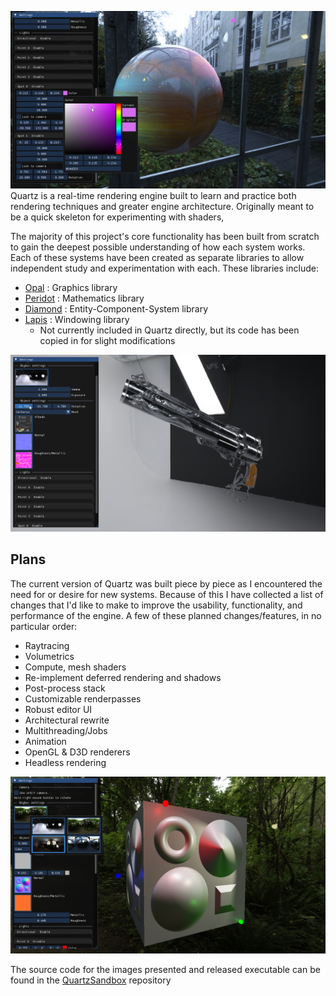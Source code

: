![](images/CoveredSphere.png)
Quartz is a real-time rendering engine built to learn and practice both rendering techniques and greater engine architecture.
Originally meant to be a quick skeleton for experimenting with shaders, 

The majority of this project's core functionality has been built from scratch to gain the deepest possible understanding of how each system works. Each of these systems have been created as separate libraries to allow independent study and experimentation with each. These libraries include:
- [Opal](https://github.com/ReidYeager/Opal) : Graphics library
- [Peridot](https://github.com/ReidYeager/Peridot) : Mathematics library
- [Diamond](https://github.com/ReidYeager/Diamond) : Entity-Component-System library
- [Lapis](https://github.com/ReidYeager/Lapis) : Windowing library
	- Not currently included in Quartz directly, but its code has been copied in for slight modifications

![](images/StudioCerberus.png)

## Plans
The current version of Quartz was built piece by piece as I encountered the need for or desire for new systems. Because of this I have collected a list of changes that I'd like to make to improve the usability, functionality, and performance of the engine.
A few of these planned changes/features, in no particular order:
- Raytracing
- Volumetrics
- Compute, mesh shaders
- Re-implement deferred rendering and shadows
- Post-process stack
- Customizable renderpasses
- Robust editor UI
- Architectural rewrite
- Multithreading/Jobs
- Animation
- OpenGL & D3D renderers
- Headless rendering


![](images/ForestCube.png)

The source code for the images presented and released executable can be found in the [QuartzSandbox](https://github.com/ReidYeager/QuartzSandbox) repository